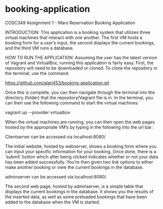 # booking-application

COSC349 Assignment 1 - Mars Reservation Booking Application

INTRODUCTION:
This application is a booking system that utilizes three virtual machines that interact with one another. 
The first VM hosts a booking form for a user’s input, the second displays the current bookings, and the third VM runs a database.

HOW TO RUN THE APPLICATION:
Assuming the user has the latest version of Vagrant and VirtualBox, running this application is fairly easy. First, the repository will need to be downloaded or cloned. To clone the repository in the terminal, use the command: 

https://github.com/alari453/booking-application.git

Once this is complete, you can then navigate through the terminal into the directory (folder) that the repository/Vagrant file is in. In the terminal, you can then use the following command to start the virtual machines: 
	
vagrant up --provider virtualbox

When the virtual machines are running, you can then open the web pages hosted by the appropriate VM’s by typing in the following into the url bar:

Clientserver can be accessed via localhost:8080/

The initial website, hosted by webserver, shows a booking form where you can input your specific information for your booking. Once done, there is a ‘submit’ button which after being clicked indicates whether or not your data has been added successfully. You’re then given two link options to either make another booking or view the current bookings in the database.

adminserver can be accessed via localhost:8080/

The second web page, hosted by adminserver, is a simple table that displays the current bookings in the database. It shows you the results of the inserted data, as well as some preloaded bookings that have been added to the database when the VM is started.

